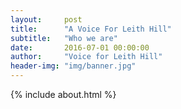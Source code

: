 ```yaml
---
layout:     post
title:      "A Voice For Leith Hill"
subtitle:   "Who we are"
date:       2016-07-01 00:00:00
author:     "Voice for Leith Hill"
header-img: "img/banner.jpg"
---
```


{% include about.html %}